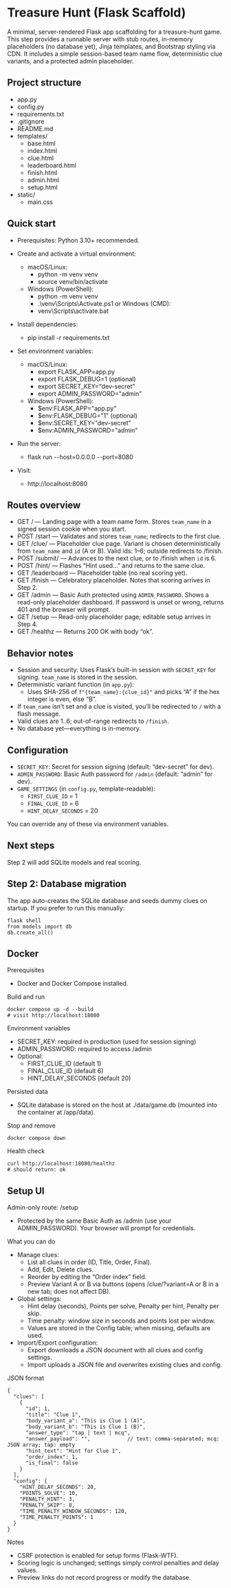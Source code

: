 # Treasure Hunt (Flask Scaffold)

A minimal, server-rendered Flask app scaffolding for a treasure-hunt game. This step provides a runnable server with stub routes, in-memory placeholders (no database yet), Jinja templates, and Bootstrap styling via CDN. It includes a simple session-based team name flow, deterministic clue variants, and a protected admin placeholder.

## Project structure

- app.py
- config.py
- requirements.txt
- .gitignore
- README.md
- templates/
  - base.html
  - index.html
  - clue.html
  - leaderboard.html
  - finish.html
  - admin.html
  - setup.html
- static/
  - main.css

## Quick start

- Prerequisites: Python 3.10+ recommended.

- Create and activate a virtual environment:
    - macOS/Linux:
        - python -m venv venv
        - source venv/bin/activate
    - Windows (PowerShell):
        - python -m venv venv
        - .\venv\Scripts\Activate.ps1
      or Windows (CMD):
        - venv\Scripts\activate.bat

- Install dependencies:
    - pip install -r requirements.txt

- Set environment variables:
    - macOS/Linux:
        - export FLASK_APP=app.py
        - export FLASK_DEBUG=1        (optional)
        - export SECRET_KEY="dev-secret"
        - export ADMIN_PASSWORD="admin"
    - Windows (PowerShell):
        - $env:FLASK_APP="app.py"
        - $env:FLASK_DEBUG="1"        (optional)
        - $env:SECRET_KEY="dev-secret"
        - $env:ADMIN_PASSWORD="admin"

- Run the server:
    - flask run --host=0.0.0.0 --port=8080

- Visit:
    - http://localhost:8080

## Routes overview

- GET / — Landing page with a team name form. Stores `team_name` in a signed session cookie when you start.
- POST /start — Validates and stores `team_name`; redirects to the first clue.
- GET /clue/<id> — Placeholder clue page. Variant is chosen deterministically from `team_name` and `id` (A or B). Valid ids: 1–6; outside redirects to /finish.
- POST /submit/<id> — Advances to the next clue, or to /finish when `id` is 6.
- POST /hint/<id> — Flashes “Hint used…” and returns to the same clue.
- GET /leaderboard — Placeholder table (no real scoring yet).
- GET /finish — Celebratory placeholder. Notes that scoring arrives in Step 2.
- GET /admin — Basic Auth protected using `ADMIN_PASSWORD`. Shows a read-only placeholder dashboard. If password is unset or wrong, returns 401 and the browser will prompt.
- GET /setup — Read-only placeholder page; editable setup arrives in Step 4.
- GET /healthz — Returns 200 OK with body “ok”.

## Behavior notes

- Session and security: Uses Flask’s built-in session with `SECRET_KEY` for signing. `team_name` is stored in the session.
- Deterministic variant function (in `app.py`):
  - Uses SHA-256 of `f"{team_name}:{clue_id}"` and picks “A” if the hex integer is even, else “B”.
- If `team_name` isn’t set and a clue is visited, you’ll be redirected to `/` with a flash message.
- Valid clues are 1..6; out-of-range redirects to `/finish`.
- No database yet—everything is in-memory.

## Configuration

- `SECRET_KEY`: Secret for session signing (default: “dev-secret” for dev).
- `ADMIN_PASSWORD`: Basic Auth password for `/admin` (default: “admin” for dev).
- `GAME_SETTINGS` (in `config.py`, template-readable):
  - `FIRST_CLUE_ID` = 1
  - `FINAL_CLUE_ID` = 6
  - `HINT_DELAY_SECONDS` = 20

You can override any of these via environment variables.

## Next steps

Step 2 will add SQLite models and real scoring.

## Step 2: Database migration

The app auto-creates the SQLite database and seeds dummy clues on startup. If you prefer to run this manually:

```
flask shell
from models import db
db.create_all()
```

## Docker

Prerequisites
- Docker and Docker Compose installed.

Build and run
```
docker compose up -d --build
# visit http://localhost:18080
```

Environment variables
- SECRET_KEY: required in production (used for session signing)
- ADMIN_PASSWORD: required to access /admin
- Optional:
  - FIRST_CLUE_ID (default 1)
  - FINAL_CLUE_ID (default 6)
  - HINT_DELAY_SECONDS (default 20)

Persisted data
- SQLite database is stored on the host at ./data/game.db (mounted into the container at /app/data).

Stop and remove
```
docker compose down
```

Health check
```
curl http://localhost:18080/healthz
# should return: ok
```

## Setup UI

Admin-only route: /setup

- Protected by the same Basic Auth as /admin (use your ADMIN_PASSWORD). Your browser will prompt for credentials.

What you can do

- Manage clues:
  - List all clues in order (ID, Title, Order, Final).
  - Add, Edit, Delete clues.
  - Reorder by editing the “Order index” field.
  - Preview Variant A or B via buttons (opens /clue/<id>?variant=A or B in a new tab; does not affect DB).
- Global settings:
  - Hint delay (seconds), Points per solve, Penalty per hint, Penalty per skip.
  - Time penalty: window size in seconds and points lost per window.
  - Values are stored in the Config table; when missing, defaults are used.
- Import/Export configuration:
  - Export downloads a JSON document with all clues and config settings.
  - Import uploads a JSON file and overwrites existing clues and config.

JSON format

```
{
  "clues": [
    {
      "id": 1,
      "title": "Clue 1",
      "body_variant_a": "This is Clue 1 (A)",
      "body_variant_b": "This is Clue 1 (B)",
      "answer_type": "tap | text | mcq",
      "answer_payload": "",            // text: comma-separated; mcq: JSON array; tap: empty
      "hint_text": "Hint for Clue 1",
      "order_index": 1,
      "is_final": false
    }
  ],
  "config": {
    "HINT_DELAY_SECONDS": 20,
    "POINTS_SOLVE": 10,
    "PENALTY_HINT": 3,
    "PENALTY_SKIP": 8,
    "TIME_PENALTY_WINDOW_SECONDS": 120,
    "TIME_PENALTY_POINTS": 1
  }
}
```

Notes

- CSRF protection is enabled for setup forms (Flask-WTF).
- Scoring logic is unchanged; settings simply control penalties and delay values.
- Preview links do not record progress or modify the database.